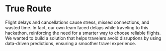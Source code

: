# True Route
Flight delays and cancellations cause stress, missed connections, and wasted time. In fact, our own team faced delays while traveling to this hackathon, reinforcing the need for a smarter way to choose reliable flights. We wanted to build a solution that helps travelers avoid disruptions by using data-driven predictions, ensuring a smoother travel experience.
